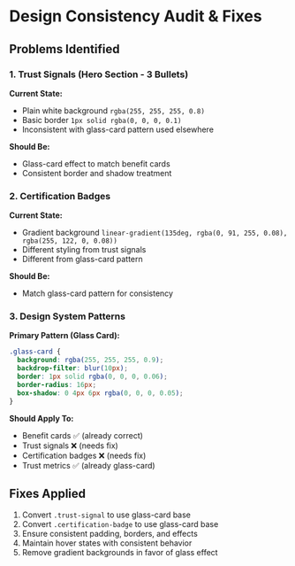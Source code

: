 # Design Consistency Audit & Fixes

## Problems Identified

### 1. Trust Signals (Hero Section - 3 Bullets)
**Current State:**
- Plain white background `rgba(255, 255, 255, 0.8)`
- Basic border `1px solid rgba(0, 0, 0, 0.1)`
- Inconsistent with glass-card pattern used elsewhere

**Should Be:**
- Glass-card effect to match benefit cards
- Consistent border and shadow treatment

### 2. Certification Badges
**Current State:**
- Gradient background `linear-gradient(135deg, rgba(0, 91, 255, 0.08), rgba(255, 122, 0, 0.08))`
- Different styling from trust signals
- Different from glass-card pattern

**Should Be:**
- Match glass-card pattern for consistency

### 3. Design System Patterns

**Primary Pattern (Glass Card):**
```css
.glass-card {
  background: rgba(255, 255, 255, 0.9);
  backdrop-filter: blur(10px);
  border: 1px solid rgba(0, 0, 0, 0.06);
  border-radius: 16px;
  box-shadow: 0 4px 6px rgba(0, 0, 0, 0.05);
}
```

**Should Apply To:**
- Benefit cards ✅ (already correct)
- Trust signals ❌ (needs fix)
- Certification badges ❌ (needs fix)
- Trust metrics ✅ (already glass-card)

## Fixes Applied

1. Convert `.trust-signal` to use glass-card base
2. Convert `.certification-badge` to use glass-card base
3. Ensure consistent padding, borders, and effects
4. Maintain hover states with consistent behavior
5. Remove gradient backgrounds in favor of glass effect
